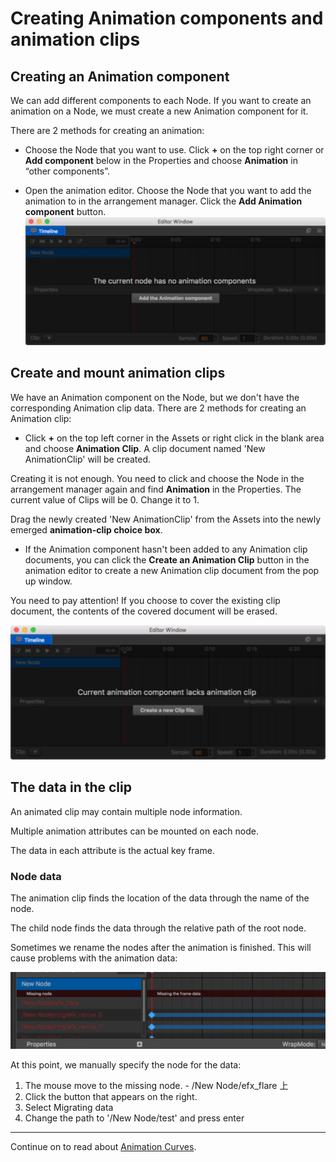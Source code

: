 # Creating Animation components and animation clips

## Creating an Animation component

We can add different components to each Node. If you want to create an animation
on a Node, we must create a new Animation component for it.

There are 2 methods for creating an animation:

 - Choose the Node that you want to use. Click __+__ on the top right corner or
__Add component__ below in the Properties and choose __Animation__ in “other components”.

 - Open the animation editor. Choose the Node that you want to add the animation to in the arrangement manager. Click the __Add Animation component__ button.
![Add Component](animation-clip/add-component.jpg)

## Create and mount animation clips

We have an Animation component on the Node, but we don't have the corresponding Animation clip data. There are 2 methods for creating an Animation clip:

 - Click __+__ on the top left corner in the Assets or right click in the blank area and choose __Animation Clip__. A clip document named 'New AnimationClip' will be created.

Creating it is not enough. You need to click and choose the Node in the arrangement manager again and find __Animation__ in the Properties. The current value of Clips  will be 0. Change it to 1.

Drag the newly created 'New AnimationClip' from the Assets into the newly emerged __animation-clip choice box__.

 - If the Animation component hasn't been added to any Animation clip documents, you can click the __Create an Animation Clip__ button in the animation editor to create a new Animation clip document from the pop up window.

You need to pay attention! If you choose to cover the existing clip document, the contents of the covered document will be erased.

![Animation Clip](animation-clip/add-clip.jpg)

## The data in the clip

An animated clip may contain multiple node information.

Multiple animation attributes can be mounted on each node.

The data in each attribute is the actual key frame.

### Node data

The animation clip finds the location of the data through the name of the node.

The child node finds the data through the relative path of the root node.

Sometimes we rename the nodes after the animation is finished.
This will cause problems with the animation data:

<a href="animation-clip/miss-node.jpg"><img src="animation-clip/miss-node.jpg"></a>

At this point, we manually specify the node for the data:
1. The mouse move to the missing node. - /New Node/efx_flare 上
2. Click the button that appears on the right.
3. Select Migrating data
4. Change the path to '/New Node/test' and press enter

---

Continue on to read about [Animation Curves](animation-curve.md).